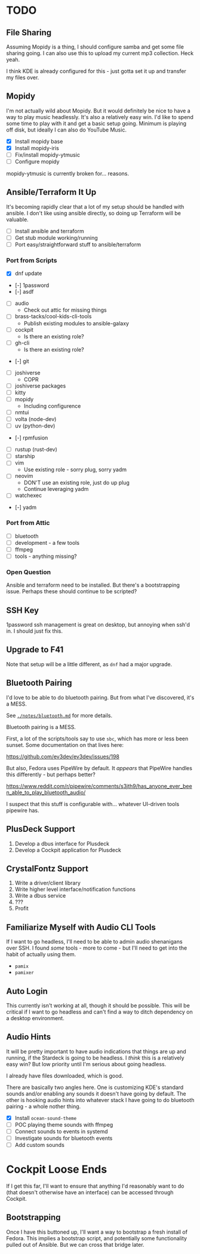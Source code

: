 # TODO

## File Sharing

Assuming Mopidy is a thing, I should configure samba and get some file sharing going. I can also use this to upload my current mp3 collection. Heck yeah.

I think KDE is already configured for this - just gotta set it up and transfer my files over.

## Mopidy

I'm not actually wild about Mopidy. But it would definitely be nice to have a way to play music headlessly. It's also a relatively easy win. I'd like to spend some time to play with it and get a basic setup going. Minimum is playing off disk, but ideally I can also do YouTube Music.

- [x] Install mopidy base
- [x] Install mopidy-iris
- [ ] Fix/install mopidy-ytmusic
- [ ] Configure mopidy

mopidy-ytmusic is currently broken for... reasons.

## Ansible/Terraform It Up

It's becoming rapidly clear that a lot of my setup should be handled with ansible. I don't like using ansible directly, so doing up Terraform will be valuable.

- [ ] Install ansible and terraform
- [ ] Get stub module working/running
- [ ] Port easy/straightforward stuff to ansible/terraform

### Port from Scripts

- [x] dnf update
- [-] 1password
- [-] asdf
- [ ] audio
  - Check out attic for missing things
- [ ] brass-tacks/cool-kids-cli-tools
  - Publish existing modules to ansible-galaxy
- [ ] cockpit
  - Is there an existing role?
- [ ] gh-cli
  - Is there an existing role?
- [-] git
- [ ] joshiverse
  - COPR
- [ ] joshiverse packages
- [ ] kitty
- [ ] mopidy
  - Including configurence
- [ ] nmtui
- [ ] volta (node-dev)
- [ ] uv (python-dev)
- [-] rpmfusion
- [ ] rustup (rust-dev)
- [ ] starship
- [ ] vim
  - Use existing role - sorry plug, sorry yadm
- [ ] neovim
  - DON'T use an existing role, just do up plug
  - Continue leveraging yadm
- [ ] watchexec
- [-] yadm

### Port from Attic

- [ ] bluetooth
- [ ] development - a few tools
- [ ] ffmpeg
- [ ] tools - anything missing?

### Open Question

Ansible and terraform need to be installed. But there's a bootstrapping issue. Perhaps these should continue to be scripted?

## SSH Key

1password ssh management is great on desktop, but annoying when ssh'd in. I should just fix this.

## Upgrade to F41

Note that setup will be a little different, as `dnf` had a major upgrade.

## Bluetooth Pairing

I'd love to be able to do bluetooth pairing. But from what I've discovered, it's a MESS.

See [`./notes/bluetooth.md`](./notes/bluetooth.md) for more details.

Bluetooth pairing is a MESS.

First, a lot of the scripts/tools say to use `sbc`, which has more or less
been sunset. Some documentation on that lives here:

<https://github.com/ev3dev/ev3dev/issues/198>

But also, Fedora uses PipeWire by default. It _appears_ that PipeWire handles
this differently - but perhaps better?

<https://www.reddit.com/r/pipewire/comments/s3jth9/has_anyone_ever_been_able_to_play_bluetooth_audio/>

I suspect that this stuff is configurable with... whatever UI-driven tools
pipewire has.

## PlusDeck Support

1. Develop a dbus interface for Plusdeck
2. Develop a Cockpit application for Plusdeck

## CrystalFontz Support

1. Write a driver/client library
2. Write higher level interface/notification functions
3. Write a dbus service
4. ???
5. Profit

## Familiarize Myself with Audio CLI Tools

If I want to go headless, I'll need to be able to admin audio shenanigans over SSH. I found *some* tools - more to come - but I'll need to get into the habit of actually using them.

- `pamix`
- `pamixer`

## Auto Login

This currently isn't working at all, though it should be possible. This will be critical if I want to go headless and can't find a way to ditch dependency on a desktop environment.

## Audio Hints

It will be pretty important to have audio indications that things are up and running, if the Stardeck is going to be headless. I *think* this is a relatively easy win? But low priority until I'm serious about going headless.

I already have files downloaded, which is good.

There are basically two angles here. One is customizing KDE's standard sounds and/or enabling any sounds it doesn't have going by default. The other is hooking audio hints into whatever stack I have going to do bluetooth pairing - a whole nother thing.

- [x] Install `ocean-sound-theme`
- [ ] POC playing theme sounds with ffmpeg
- [ ] Connect sounds to events in systemd
- [ ] Investigate sounds for bluetooth events
- [ ] Add custom sounds

# Cockpit Loose Ends

If I get this far, I'll want to ensure that anything I'd reasonably want to do (that doesn't otherwise have an interface) can be accessed through Cockpit.

## Bootstrapping

Once I have this buttoned up, I'll want a way to bootstrap a fresh install of Fedora. This implies a bootstrap script, and potentially some functionality pulled out of Ansible. But we can cross that bridge later.
